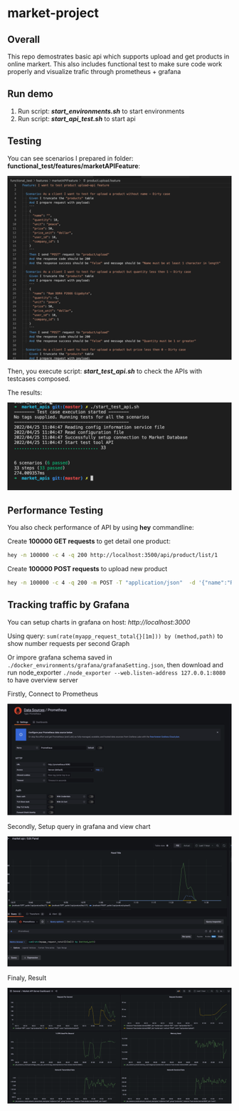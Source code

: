 # market-project

## Overall
This repo demostrates basic api which supports upload and get products in online markert. This also includes functional test to make sure code work properly and visualize trafic through prometheus + grafana 

## Run demo
1. Run script: ***start_environments.sh*** to start environments
2. Run script: ***start_api_test.sh*** to start api
  
## Testing
You can see scenarios I prepared in folder: **functional_test/features/marketAPIFeature**:

![alt](resources/picTestcases2.png)

Then, you execute script: ***start_test_api.sh*** to check the APIs with testcases composed.

The results:

![alt](resources/passtestcases.png)



## Performance Testing
You also check performance of API by using **hey** commandline:

Create **100000 GET requests** to get detail one product:

```sh
hey -n 100000 -c 4 -q 200 http://localhost:3500/api/product/list/1
```

Create **100000 POST requests** to upload new product

```sh
hey -n 100000 -c 4 -q 200 -m POST -T "application/json"  -d '{"name":"Ram DDR4 P2666 Gigabyte","quantity":10,"unit":"peace","price":20,"price_unit":"dollar","user_id":10,"company_id":1}' http://localhost:3500/api/product/upload
```

## Tracking traffic by Grafana
You can setup charts in grafana on host: _http://localhost:3000_

Using query: `sum(rate(myapp_request_total{}[1m])) by (method,path)` to show number requests per second Graph 

Or impore grafana schema saved in `./docker_environments/grafana/grafanaSetting.json`, then download and run node_exporter `./node_exporter --web.listen-address 127.0.0.1:8080` to have overview server

Firstly, Connect to Prometheus

![alt](resources/setupgrafana.png)

Secondly, Setup query in grafana and view chart

![alt](resources/setupgrafanachart.png)

Finaly, Result

![alt](resources/grafana_charts.png)
